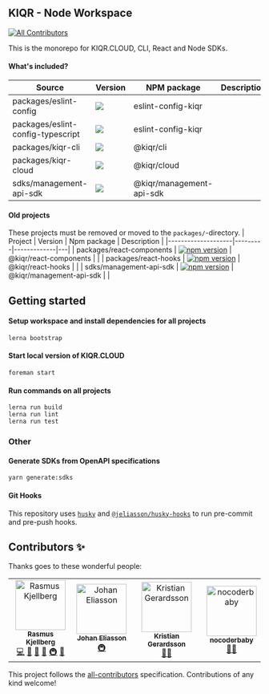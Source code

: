 KIQR - Node Workspace
---------------------

<!-- ALL-CONTRIBUTORS-BADGE:START - Do not remove or modify this section -->
[![All Contributors](https://img.shields.io/badge/all_contributors-4-orange.svg?style=flat-square)](#contributors-)
<!-- ALL-CONTRIBUTORS-BADGE:END -->

This is the monorepo for KIQR.CLOUD, CLI, React and Node SDKs.

#### What's included?

<table>
  <thead>
    <tr>
      <th>Source</th>
      <th>Version</th>
      <th>NPM package</th>
      <th>Description</th>
    </tr>
  </thead>
  <tbody>
    <tr>
      <td>packages/eslint-config</td>
      <td><a href="https://www.npmjs.com/package/eslint-config-kiqr" target="_blank"><img src="https://badge.fury.io/js/eslint-config-kiqr.svg" /></a></td>
      <td>eslint-config-kiqr</td>
      <td></td>
    </tr>
    <tr>
      <td>packages/eslint-config-typescript</td>
      <td><a href="https://www.npmjs.com/package/eslint-config-kiqr-typescript" target="_blank"><img src="https://badge.fury.io/js/eslint-config-kiqr-typescript.svg" /></a></td>
      <td>eslint-config-kiqr</td>
      <td></td>
    </tr>
    <tr>
      <td>packages/kiqr-cli</td>
      <td><a href="https://www.npmjs.com/package/@kiqr%2Fcli" target="_blank"><img src="https://badge.fury.io/js/@kiqr%2Fcli.svg" /></a></td>
      <td>@kiqr/cli</td>
      <td></td>
    </tr>
    <tr>
      <td>packages/kiqr-cloud</td>
      <td><a href="https://www.npmjs.com/package/@kiqr%2Fcloud" target="_blank"><img src="https://badge.fury.io/js/@kiqr%2Fcloud.svg" /></a></td>
      <td>@kiqr/cloud</td>
      <td></td>
    </tr>
    <tr>
      <td>sdks/management-api-sdk</td>
      <td><a href="https://www.npmjs.com/package/@kiqr%2Fmanagement-api-sdk" target="_blank"><img src="https://badge.fury.io/js/@kiqr%2Fmanagement-api-sdk.svg" /></a></td>
      <td>@kiqr/management-api-sdk</td>
      <td></td>
    </tr>
  </tbody>
</table>

#### Old projects

These projects must be removed or moved to the `packages/`-directory.
| Project            | Version | Npm package | Description |
|--------------------|---------|-------------|---|
| packages/react-components  | [![npm version](https://badge.fury.io/js/@kiqr%2Freact-components.svg)](https://badge.fury.io/js/@kiqr%2Freact-components) | @kiqr/react-components  |   |
| packages/react-hooks  | [![npm version](https://badge.fury.io/js/@kiqr%2Freact-hooks.svg)](https://badge.fury.io/js/@kiqr%2Freact-hooks) | @kiqr/react-hooks  |   |
| sdks/management-api-sdk  | [![npm version](https://badge.fury.io/js/@kiqr%2Fmanagement-api-sdk.svg)](https://badge.fury.io/js/@kiqr%2Fmanagement-api-sdk) | @kiqr/management-api-sdk  |   |

## Getting started

#### Setup workspace and install dependencies for all projects

```console
lerna bootstrap
```

#### Start local version of KIQR.CLOUD

```console
foreman start
```

#### Run commands on all projects

```console
lerna run build
lerna run lint
lerna run test
```

### Other

#### Generate SDKs from OpenAPI specifications

```console
yarn generate:sdks
```

#### Git Hooks

This repository uses [`husky`](https://www.npmjs.com/package/husky) and [`@jeliasson/husky-hooks`](https://www.npmjs.com/package/@jeliasson/husky-hooks) to run pre-commit and pre-push hooks.

## Contributors ✨

Thanks goes to these wonderful people:

<!-- ALL-CONTRIBUTORS-LIST:START - Do not remove or modify this section -->
<!-- prettier-ignore-start -->
<!-- markdownlint-disable -->
<table>
  <tbody>
    <tr>
      <td align="center"><a href="https://rasmuskjellberg.se/"><img src="https://avatars.githubusercontent.com/u/2277443?v=4?s=100" width="100px;" alt="Rasmus Kjellberg"/><br /><sub><b>Rasmus Kjellberg</b></sub></a><br /><a href="https://github.com/kiqr/node-workspace/commits?author=kjellberg" title="Code">💻</a> <a href="#design-kjellberg" title="Design">🎨</a> <a href="#ideas-kjellberg" title="Ideas, Planning, & Feedback">🤔</a> <a href="#projectManagement-kjellberg" title="Project Management">📆</a> <a href="#infra-kjellberg" title="Infrastructure (Hosting, Build-Tools, etc)">🚇</a> <a href="https://github.com/kiqr/node-workspace/commits?author=kjellberg" title="Documentation">📖</a></td>
      <td align="center"><a href="https://github.com/jeliasson"><img src="https://avatars.githubusercontent.com/u/865493?v=4?s=100" width="100px;" alt="Johan Eliasson"/><br /><sub><b>Johan Eliasson</b></sub></a><br /><a href="#infra-jeliasson" title="Infrastructure (Hosting, Build-Tools, etc)">🚇</a></td>
      <td align="center"><a href="https://github.com/Frexuz"><img src="https://avatars.githubusercontent.com/u/49692?v=4?s=100" width="100px;" alt="Kristian Gerardsson"/><br /><sub><b>Kristian Gerardsson</b></sub></a><br /><a href="#mentoring-frexuz" title="Mentoring">🧑‍🏫</a></td>
      <td align="center"><a href="https://github.com/Nocoderbaby"><img src="https://avatars.githubusercontent.com/u/101124448?v=4?s=100" width="100px;" alt="nocoderbaby"/><br /><sub><b>nocoderbaby</b></sub></a><br /><a href="#mentoring-nocoderbaby" title="Mentoring">🧑‍🏫</a></td>
    </tr>
  </tbody>
  <tfoot>
    
  </tfoot>
</table>

<!-- markdownlint-restore -->
<!-- prettier-ignore-end -->

<!-- ALL-CONTRIBUTORS-LIST:END -->
This project follows the [all-contributors](https://github.com/all-contributors/all-contributors) specification. Contributions of any kind welcome!
